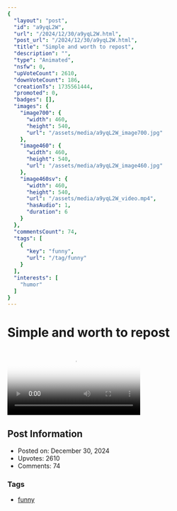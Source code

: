 ```yaml
---
{
  "layout": "post",
  "id": "a9yqL2W",
  "url": "/2024/12/30/a9yqL2W.html",
  "post_url": "/2024/12/30/a9yqL2W.html",
  "title": "Simple and worth to repost",
  "description": "",
  "type": "Animated",
  "nsfw": 0,
  "upVoteCount": 2610,
  "downVoteCount": 186,
  "creationTs": 1735561444,
  "promoted": 0,
  "badges": [],
  "images": {
    "image700": {
      "width": 460,
      "height": 540,
      "url": "/assets/media/a9yqL2W_image700.jpg"
    },
    "image460": {
      "width": 460,
      "height": 540,
      "url": "/assets/media/a9yqL2W_image460.jpg"
    },
    "image460sv": {
      "width": 460,
      "height": 540,
      "url": "/assets/media/a9yqL2W_video.mp4",
      "hasAudio": 1,
      "duration": 6
    }
  },
  "commentsCount": 74,
  "tags": [
    {
      "key": "funny",
      "url": "/tag/funny"
    }
  ],
  "interests": [
    "humor"
  ]
}
---
```


# Simple and worth to repost

<video controls playsinline loop poster="/assets/media/a9yqL2W_image460.jpg">
  <source src="/assets/media/a9yqL2W_video.mp4" type="video/mp4">
  Your browser does not support the video tag.
</video>

## Post Information

- Posted on: December 30, 2024
- Upvotes: 2610
- Comments: 74

### Tags

- [funny](/tag/funny)
